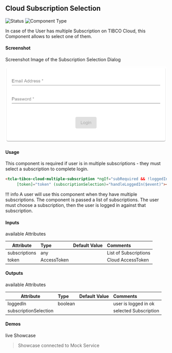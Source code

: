 ## Cloud Subscription Selection

![Status][draft] ![Component Type][top] <!--Component Meta {"created_by":"JS", "reviewed_by":"JG", "last_modified_by":"JS", "comment":"init"} Component Meta -->

In case of the User has multiple Subscription on TIBCO Cloud, this Component allows to select one of them.

#### Screenshot
Screenshot Image of the Subscription Selection Dialog

![alt-text](Cloud-Subscription-Selection.png "Image")

#### Usage
This component is required if user is in multiple subscriptions - they must select a subscription to complete login.

```html
<tcla-tibco-cloud-multiple-subscription *ngIf="subRequired && !loggedIn" [subscriptions]="subscriptions"
     [token]="token" (subscriptionSelection)="handleLoggedIn($event)"></tcla-tibco-cloud-multiple-subscription>
```

!!! info
    A user will use this component when they have multiple subscriptions. The component is passed a list of subscriptions. The user must choose a subscription, then the user is logged in against that subscription.

#### Inputs
available Attributes

| Attribute       | Type            | Default Value | Comments              |
| --------------- |:--------------- |:------------- |:--------------------- |
| subscriptions   | any             |               | List of Subscriptions |
| token           | AccessToken     |               | Cloud AccessToken     |

#### Outputs
available Attributes

| Attribute              | Type            | Default Value | Comments              |
| ---------------------- |:--------------- |:------------- |:--------------------- |
| loggedIn               | boolean         |               | user is logged in ok  |
| subscriptionSelection  |                 |               | selected Subscription |

#### Demos
live Showcase

<tc-tibco-cloud-multiple-subscription></tc-tibco-cloud-multiple-subscription>
<script type="text/javascript" src="http://host/cust-component/cust-element.js"></script>

> Showcase connected to Mock Service 

[auto]: https://img.shields.io/badge/Status-auto%20generated-lightgrey.svg?style=flat "auto generated"
[manually]: https://img.shields.io/badge/Status-manually%20created-yellow.svg?style=flat "manually created"
[draft]: https://img.shields.io/badge/Status-draft-red.svg?style=flat "draft"
[review]: https://img.shields.io/badge/Status-need%20review-yellowgreen.svg?style=flat "need review"
[review done]: https://img.shields.io/badge/Status-review%20done-green.svg?style=flat "review done"
[finalized]: https://img.shields.io/badge/Status-finalized-brightgreen.svg?style=flat "finalized"

[top]: https://img.shields.io/badge/Component%20Type-Top-blue.svg?style=flat "top Component"
[major]: https://img.shields.io/badge/Component%20Type-major%20Component-blue.svg?style=flat "major Component"
[minor]: https://img.shields.io/badge/Component%20Type-minor%20Component-blue.svg?style=flat "minor Component"

